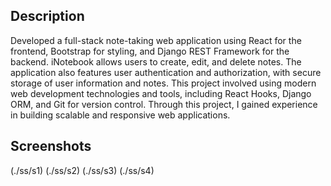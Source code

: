 ## Description
Developed a full-stack note-taking web application using React for the frontend, Bootstrap for styling, and Django REST Framework for the backend. iNotebook allows users to create, edit, and delete notes. The application also features user authentication and authorization, with secure storage of user information and notes. This project involved using modern web development technologies and tools, including React Hooks, Django ORM, and Git for version control. Through this project, I gained experience in building scalable and responsive web applications.

## Screenshots
(./ss/s1)
(./ss/s2)
(./ss/s3)
(./ss/s4)
